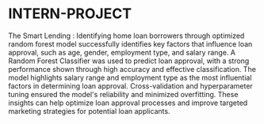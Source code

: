 # INTERN-PROJECT
The Smart Lending : Identifying  home loan borrowers through optimized random forest model successfully identifies key factors that influence loan approval, such as age, gender, employment type, and salary range. A Random Forest Classifier was used to predict loan approval, with a strong performance shown through high accuracy and effective classification.
The model highlights salary range and employment type as the most influential factors in determining loan approval. Cross-validation and hyperparameter tuning ensured the model's reliability and minimized overfitting. These insights can help optimize loan approval processes and improve targeted marketing strategies for potential loan applicants.
